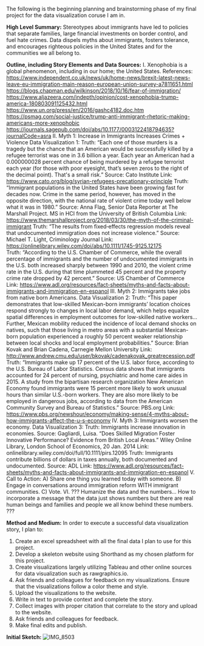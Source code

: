 The following is the beginning planning and brainstorming phase of my final project for the data visualization coruse I am in. 

**High Level Summary:** 
Stereotypes about immigrants have led to policies that separate families, large financial investments on border control, and fuel hate crimes. Data dispels myths about immigrants, fosters tolerance, and encourages righteous policies in the United States and for the communities we all belong to.   

**Outline, including Story Elements and Data Sources:**
I. Xenophobia is a global phenomenon, including in our home; the United States. 
  References:
  https://www.independent.co.uk/news/uk/home-news/brexit-latest-news-leave-eu-immigration-main-reason-european-union-survey-a7811651.html
  https://blogs.chapman.edu/wilkinson/2018/10/16/fear-of-immigration/
  https://www.aljazeera.com/indepth/opinion/cost-xenophobia-trump-america-180803091125432.html
  https://www.un.org/press/en/2016/gashc4182.doc.htm
  https://psmag.com/social-justice/trump-anti-immigrant-rhetoric-making-americans-more-xenophobic
  https://journals.sagepub.com/doi/abs/10.1177/0003122418794635?journalCode=asra
II. Myth 1: Increase in Immigrants Increases Crimes + Violence
  Data Visualization 1: 
  Truth: “Each one of those murders is a tragedy but the chance that an American would be successfully killed by a refugee terrorist was one in 3.6 billion a year. Each year an American had a 0.000000028 percent chance of being murdered by a refugee terrorist each year (for those with poor eyesight, that’s seven zeros to the right of the decimal point). That's a small risk.”
    Source: Cato Institute
    Link: https://www.cato.org/blog/syrian-refugees-precationary-principle
  Truth: “Immigrant populations in the United States have been growing fast for decades now. Crime in the same period, however, has moved in the opposite direction, with the national rate of violent crime today well below what it was in 1980.”
    Source: Anna Flag, Senior Data Reporter at The Marshall Project. MS in HCI from the University of British Columbia 
    Link: https://www.themarshallproject.org/2018/03/30/the-myth-of-the-criminal-immigrant
  Truth: “The results from fixed‐effects regression models reveal that undocumented immigration does not increase violence.”
    Source: Michael T. Light, Criminology Journal 
    Link: https://onlinelibrary.wiley.com/doi/abs/10.1111/1745-9125.12175  
  Truth: “According to the U.S. Chamber of Commerce, while the overall percentage of immigrants and the number of undocumented immigrants in the U.S. both increased sharply between 1990 and 2010, the violent crime rate in the U.S. during that time plummeted 45 percent and the property crime rate dropped by 42 percent.”
    Source: US Chamber of Commerce
    Link: https://www.adl.org/resources/fact-sheets/myths-and-facts-about-immigrants-and-immigration-en-espanol
III. Myth 2: Immigrants take jobs from native born Americans.
  Data Visualization 2: 
  Truth: “This paper demonstrates that low-skilled Mexican-born immigrants’ location choices respond strongly to changes in local labor demand, which helps equalize spatial differences in employment outcomes for low-skilled native workers… Further, Mexican mobility reduced the incidence of local demand shocks on natives, such that those living in metro areas with a substantial Mexican-born population experienced a roughly 50 percent weaker relationship between local shocks and local employment probabilities.” 
    Source: Brian Kovak and Brian Cadena, Carnegie Mellon University
    Link: http://www.andrew.cmu.edu/user/bkovak/cadenakovak_greatrecession.pdf
  Truth: “Immigrants make up 17 percent of the U.S. labor force, according to the U.S. Bureau of Labor Statistics. Census data shows that immigrants accounted for 24 percent of nursing, psychiatric and home care aides in 2015. A study from the bipartisan research organization New American Economy found immigrants were 15 percent more likely to work unusual hours than similar U.S.-born workers. They are also more likely to be employed in dangerous jobs, according to data from the American Community Survey and Bureau of Statistics.”
    Source: PBS.org 
    Link: https://www.pbs.org/newshour/economy/making-sense/4-myths-about-how-immigrants-affect-the-u-s-economy
IV. Myth 3: Immigrants worsen the economy. 
  Data Visualization 3:
  Truth: Immigrants increase innovation in economies. 
    Source: Gagliardi, Luisa. “Does Skilled Migration Foster Innovative Performance? Evidence from British Local Areas.” Wiley Online Library, London School of Economics, 20 Jan. 2014
    Link: onlinelibrary.wiley.com/doi/full/10.1111/pirs.12095
  Truth: Immigrants contribute billions of dollars in taxes annually, both documented and undocumented. 
    Source: ADL
    Link: https://www.adl.org/resources/fact-sheets/myths-and-facts-about-immigrants-and-immigration-en-espanol 
V. Call to Action: 
A) Share one thing you learned today with someone. 
B) Engage in conversations around immigration reform WITH immigrant communities.
C) Vote. 
VI. ??? Humanize the data and the numbers… How to incorporate a message that the data just shows numbers but there are real human beings and families and people we all know behind these numbers. ???


**Method and Medium:**
In order to execute a successful data visualization story, I plan to:
  1. Create an excel spreadsheet with all the final data I plan to use for this project. 
  2. Develop a skeleton website using Shorthand as my chosen platform for this project.
  3. Create visualizations largely utilizing Tableau and other online sources for data visualization such as rawgraphics.io. 
  4. Ask friends and colleagues for feedback on my visualizations. Ensure that the visualizations follow a color theme and style. 
  5. Upload the visualizations to the website. 
  6. Write in text to provide context and complete the story. 
  7. Collect images with proper citation that correlate to the story and upload to the website.  
  8. Ask friends and colleagues for feedback. 
  9. Make final edits and publish. 
  
**Initial Sketch:**
![IMG_8503](https://user-images.githubusercontent.com/54717708/69021098-b0841280-0984-11ea-9e79-a4159b59eeb6.jpg)

